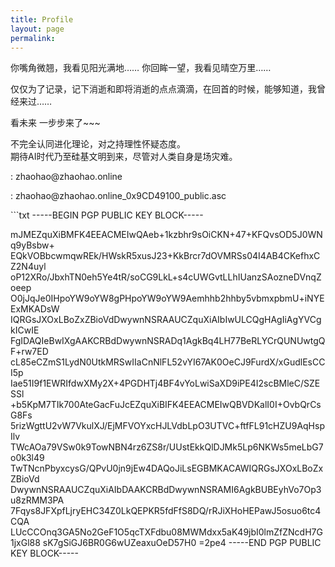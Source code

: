 ```yaml
---
title: Profile
layout: page
permalink: 
---
```

<div>
    <nav>
        <a class="button" href="https://x.com/zhaohao" target="\_blank"> <i class="fa fa-twitter fa-fw" aria-hidden="true"></i></a>
        <a class="button" href="https://t.me/zhaohao" target="\_blank"> <i class="fa  fa-paper-plane fa-fw" aria-hidden="true"></i></a>
        <a class="button" href="https://github.com/zhaohao" target="\_blank"> <i class="fa fa-github fa-fw" aria-hidden="true"></i></a>
        <a class="button" href=" javascript:location.href ='mailto:'+['notebook','live.com'].join('@')"> <i class="fa fa-envelope fa-fw"></i> </a>
    </nav>
</div>
<div class="post-content">
<p>你嘴角微翘，我看见阳光满地…… 你回眸一望，我看见晴空万里……</p>
<p>仅仅为了记录，记下消逝和即将消逝的点点滴滴，在回首的时候，能够知道，我曾经来过……</p>
<p>看未来 一步步来了~~~</p>
</ br>
<p>
<i class="fa fa-check-square-o fa-fw" aria-hidden="true"></i> 不完全认同进化理论，对之持理性怀疑态度。<br />
<i class="fa fa-check-square-o fa-fw" aria-hidden="true"></i> 期待AI时代乃至硅基文明到来，尽管对人类自身是场灾难。<br />
</p>
<p><i class="fa fa-envelope fa-fw" aria-hidden="true"></i> : zhaohao@zhaohao.online </p>
</div>

<p><i class="fa fa-certificate fa-fw" aria-hidden="true"></i> : zhaohao@zhaohao.online_0x9CD49100_public.asc </p>
```txt   
-----BEGIN PGP PUBLIC KEY BLOCK-----

mJMEZquXiBMFK4EEACMEIwQAeb+1kzbhr9sOiCKN+47+KFQvsOD5J0WNq9yBsbw+
EQkVOBbcwmqwREk/HWskR5xusJ23+KkBrcr7dOVMRSs04I4AB4CKefhxCZ2N4uyl
oP12XRo/JbxhTN0eh5Ye4tR/soCG9LkL+s4cUWGvtLLhIUanzSAozneDVnqZoeep
O0jJqJe0IHpoYW9oYW8gPHpoYW9oYW9Aemhhb2hhby5vbmxpbmU+iNYEExMKADsW
IQRGsJXOxLBoZxZBioVdDwywnNSRAAUCZquXiAIbIwULCQgHAgIiAgYVCgkICwIE
FgIDAQIeBwIXgAAKCRBdDwywnNSRADq1AgkBq4LH77BeRLYCrQUNUwtgQF+rw7ED
cL85eCZmS1LydN0UtkMRSwIIaCnNlFL52vYI67AK0OeCJ9FurdX/xGudlEsCCI5p
Iae51I9f1EWRIfdwXMy2X+4PGDHTj4BF4vYoLwiSaXD9iPE4I2scBMleC/SZESSl
+b5KpM7TIk700AteGacFuJcEZquXiBIFK4EEACMEIwQBVDKalI0I+OvbQrCsG8Fs
5rizWgttU2vW7VkulXJ/EjMFVOYxcHJLVdbLpO3UTVC+ftfFL91cHZU9AqHspIlv
TWcAOa79VSw0k9TowNBN4rz6ZS8r/UUstEkkQlDJMk5Lp6NKWs5meLbG7o0k3l49
TwTNcnPbyxcysG/QPvU0jn9jEw4DAQoJiLsEGBMKACAWIQRGsJXOxLBoZxZBioVd
DwywnNSRAAUCZquXiAIbDAAKCRBdDwywnNSRAMI6AgkBUBEyhVo7Op3u8zRMM3PA
7Fqys8JFXpfLjryEHC34Z0LkQEPKR5fdFfS8DQ/rRJiXHoHEPawJ5osuo6tc4CQA
LUcCCOnq3GA5No2GeF1O5qcTXFdbu08MWMdxx5aK49jbI0lmZfZNcdH7G1jxGl88
sK7gSiGJ6BR0G6wUZeaxuOeD57H0
=2pe4
-----END PGP PUBLIC KEY BLOCK-----
```